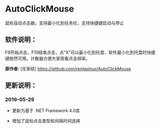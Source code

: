 # AutoClickMouse

鼠标自动点击器，支持最小化到任务栏，支持快捷键启动与停止

## 软件说明：

F9开始点击，F10结束点击，点“X”可以最小化到托盘，软件最小化到托盘时快捷键依然可用。计数器方便大家观看点击频率。

**原作者:** [任家硕] https://github.com/renjiashuo/AutoClickMouse

## 更新说明：

### 2019-05-29

* 更新为基于 .NET Framework 4.0库

* 增加了鼠标点击类型和间隔时间选择
